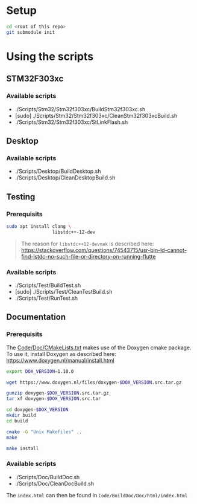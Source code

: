 #

# Setup

```bash
cd <root of this repo>
git submodule init
```

# Using the scripts

## STM32F303xc

### Available scripts

- ./Scripts/Stm32/Stm32f303xc/BuildStm32f303xc.sh
- [sudo] ./Scripts/Stm32/Stm32f303xc/CleanStm32f303xcBuild.sh
- ./Scripts/Stm32/Stm32f303xc/StLinkFlash.sh

## Desktop

### Available scripts

- ./Scripts/Desktop/BuildDesktop.sh
- ./Scripts/Desktop/CleanDesktopBuild.sh

## Testing

### Prerequisits

```bash
sudo apt install clang \
                 libstdc++-12-dev
```

> The reason for `libstdc++12-devmak` is described here: https://stackoverflow.com/questions/74543715/usr-bin-ld-cannot-find-lstdc-no-such-file-or-directory-on-running-flutte

### Available scripts

- ./Scripts/Test/BuildTest.sh
- [sudo] ./Scripts/Test/CleanTestBuild.sh
- ./Scripts/Test/RunTest.sh

## Documentation

### Prerequisits

The [Code/Doc/CMakeLists.txt](../Code/Doc/CMakeLists.txt) makes use of the Doxygen cmake package. To use it, install Doxygen as described here: https://www.doxygen.nl/manual/install.html

```bash
export DOX_VERSION=1.10.0

wget https://www.doxygen.nl/files/doxygen-$DOX_VERSION.src.tar.gz

gunzip doxygen-$DOX_VERSION.src.tar.gz
tar xf doxygen-$DOX_VERSION.src.tar

cd doxygen-$DOX_VERSION
mkdir build
cd build

cmake -G "Unix Makefiles" ..
make

make install
```

### Available scripts

- ./Scripts/Doc/BuildDoc.sh
- ./Scripts/Doc/CleanDocBuild.sh

The `index.html` can then be found in `Code/BuildDoc/Doc/html/index.html`
